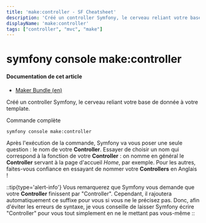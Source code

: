 ```yaml
---
title: 'make:controller - SF Cheatsheet'
description: 'Créé un controller Symfony, le cerveau reliant votre base de donnée à votre template'
displayName: 'make:controller'
tags: ["controller", "mvc", "make"]
---
```


# symfony console make:controller
#### **Documentation de cet article**
- [Maker Bundle (en)](https://symfony.com/bundles/SymfonyMakerBundle/current/index.html)

Créé un controller Symfony, le cerveau reliant votre base de donnée à votre template.

Commande complète
```shell
symfony console make:controller
```

Après l'exécution de la commande, Symfony va vous poser une seule question : le nom de votre **Controller**. Essayer de choisir un nom qui correspond à la fonction de votre **Controller** : on nomme en général le **Controller** servant à la page d'accueil _Home_, par exemple. Pour les autres, faites-vous confiance en essayant de nommer votre **Controllers** en Anglais !

::tip{type='alert-info'}
Vous remarquerez que Symfony vous demande que votre **Controller** finissent par "Controller". Cependant, il rajoutera automatiquement ce suffixe pour vous si vous ne le précisez pas. Donc, afin d'éviter les erreurs de syntaxe, je vous conseille de laisser Symfony écrire "Controller" pour vous tout simplement en ne le mettant pas vous-même
::